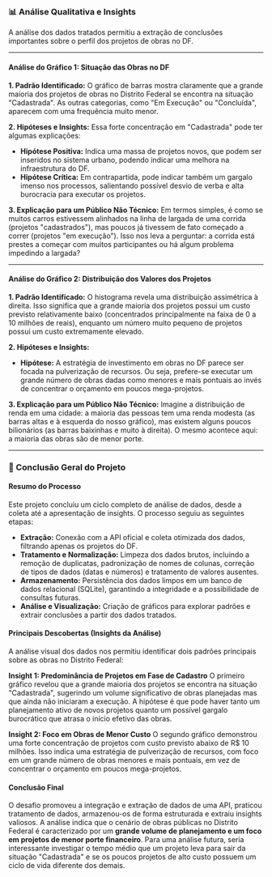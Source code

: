 ### 📊 Análise Qualitativa e Insights

A análise dos dados tratados permitiu a extração de conclusões importantes sobre o perfil dos projetos de obras no DF.

---

#### Análise do Gráfico 1: Situação das Obras no DF

**1. Padrão Identificado:**
O gráfico de barras mostra claramente que a grande maioria dos projetos de obras no Distrito Federal se encontra na situação "Cadastrada". As outras categorias, como "Em Execução" ou "Concluída", aparecem com uma frequência muito menor.

**2. Hipóteses e Insights:**
Essa forte concentração em "Cadastrada" pode ter algumas explicações:
* **Hipótese Positiva:** Indica uma massa de projetos novos, que podem ser inseridos no sistema urbano, podendo indicar uma melhora na infraestrutura do DF.
* **Hipótese Crítica:** Em contrapartida, pode indicar também um gargalo imenso nos processos, salientando possível desvio de verba e alta burocracia para executar os projetos.

**3. Explicação para um Público Não Técnico:**
Em termos simples, é como se muitos carros estivessem alinhados na linha de largada de uma corrida (projetos "cadastrados"), mas poucos já tivessem de fato começado a correr (projetos "em execução"). Isso nos leva a perguntar: a corrida está prestes a começar com muitos participantes ou há algum problema impedindo a largada?

---

#### Análise do Gráfico 2: Distribuição dos Valores dos Projetos

**1. Padrão Identificado:**
O histograma revela uma distribuição assimétrica à direita. Isso significa que a grande maioria dos projetos possui um custo previsto relativamente baixo (concentrados principalmente na faixa de 0 a 10 milhões de reais), enquanto um número muito pequeno de projetos possui um custo extremamente elevado.

**2. Hipóteses e Insights:**
* **Hipótese:** A estratégia de investimento em obras no DF parece ser focada na pulverização de recursos. Ou seja, prefere-se executar um grande número de obras dadas como menores e mais pontuais ao invés de concentrar o orçamento em poucos mega-projetos.

**3. Explicação para um Público Não Técnico:**
Imagine a distribuição de renda em uma cidade: a maioria das pessoas tem uma renda modesta (as barras altas e à esquerda do nosso gráfico), mas existem alguns poucos bilionários (as barras baixinhas e muito à direita). O mesmo acontece aqui: a maioria das obras são de menor porte.

---

### 🏁 Conclusão Geral do Projeto

#### Resumo do Processo

Este projeto concluiu um ciclo completo de análise de dados, desde a coleta até a apresentação de insights. O processo seguiu as seguintes etapas:

* **Extração:** Conexão com a API oficial e coleta otimizada dos dados, filtrando apenas os projetos do DF.
* **Tratamento e Normalização:** Limpeza dos dados brutos, incluindo a remoção de duplicatas, padronização de nomes de colunas, correção de tipos de dados (datas e números) e tratamento de valores ausentes.
* **Armazenamento:** Persistência dos dados limpos em um banco de dados relacional (SQLite), garantindo a integridade e a possibilidade de consultas futuras.
* **Análise e Visualização:** Criação de gráficos para explorar padrões e extrair conclusões a partir dos dados tratados.

#### Principais Descobertas (Insights da Análise)

A análise visual dos dados nos permitiu identificar dois padrões principais sobre as obras no Distrito Federal:

**Insight 1: Predominância de Projetos em Fase de Cadastro**
O primeiro gráfico revelou que a grande maioria dos projetos se encontra na situação "Cadastrada", sugerindo um volume significativo de obras planejadas mas que ainda não iniciaram a execução. A hipótese é que pode haver tanto um planejamento ativo de novos projetos quanto um possível gargalo burocrático que atrasa o início efetivo das obras.

**Insight 2: Foco em Obras de Menor Custo**
O segundo gráfico demonstrou uma forte concentração de projetos com custo previsto abaixo de R$ 10 milhões. Isso indica uma estratégia de pulverização de recursos, com foco em um grande número de obras menores e mais pontuais, em vez de concentrar o orçamento em poucos mega-projetos.

#### Conclusão Final

O desafio promoveu a integração e extração de dados de uma API, praticou tratamento de dados, armazenou-os de forma estruturada e extraiu insights valiosos. A análise indica que o cenário de obras públicas no Distrito Federal é caracterizado por um **grande volume de planejamento e um foco em projetos de menor porte financeiro**. Para uma análise futura, seria interessante investigar o tempo médio que um projeto leva para sair da situação "Cadastrada" e se os poucos projetos de alto custo possuem um ciclo de vida diferente dos demais.
